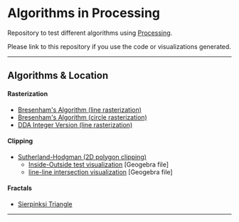 # Algorithms in Processing

Repository to test different algorithms using [Processing](https://processing.org/).  

Please link to this repository if you use the code or visualizations generated.

--- 

## Algorithms & Location

#### Rasterization

- [Bresenham's Algorithm (line rasterization)](algorithms/rasterization/bresenham_line)
- [Bresenham's Algorithm (circle rasterization)](algorithms/rasterization/bresenham_circle)
- [DDA Integer Version (line rasterization)](algorithms/rasterization/dda_integer)

#### Clipping

- [Sutherland-Hodgman (2D polygon clipping)](algorithms/clipping/sutherland_hodgman_polygon)
  - [Inside-Outside test visualization](geogebra/clipping/inside-outside-test.ggb) [Geogebra file]
  - [line-line intersection visualization](geogebra/clipping/line-line-intersection.ggb) [Geogebra file]

#### Fractals

- [Sierpinksi Triangle](algorithms/fractals/sierpinksi)

--- 
